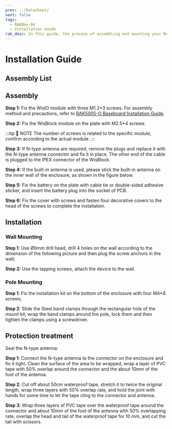 ```yaml
---
prev: ../Datasheet/
next: false
tags:
  - RAKBox-B4
  - Installation Guide
rak_desc: In this guide, the process of assembling and mounting your RAKBox-B4 will be shown step by step. Strict adherence to the steps guarantees a secured and durable casing.
---
```


# Installation Guide

## Assembly List

<rk-img
  src="/assets/images/accessories/rakbox-b4/installation/package-contents-b4.png"
  width="90%"
  caption="Assembly list"
/>

## Assembly

**Step 1:** Fix the WisIO module with three M1.2\*3 screws. For assembly method and precautions, refer to [RAK5005-O Baseboard Installation Guide](../../../../Knowledge-Hub/Learn/RAK5005-O-Baseboard-Installation-Guide/).

<rk-img
  src="/assets/images/accessories/rakbox-b4/installation/wisblock-io.png"
  width="40%"
  caption="Attaching WisIO Module"
/>

**Step 2:** Fix the WisBlock module on the plate with M2.5\*4 screws.

:::tip 📝 NOTE
The number of screws is related to the specific module, confirm according to the actual module.
:::

<rk-img
  src="/assets/images/accessories/rakbox-b4/installation/box-wisblock.png"
  width="40%"
  caption="Attaching WisBlock Module to the Enclosure"
/>

**Step 3:** If N-type antenna are required, remove the plugs and replace it with the N-type antenna connector and fix it in place. The other end of the cable is plugged to the IPEX connector of the WisBlock.

<rk-img
  src="/assets/images/accessories/rakbox-b4/installation/box-connector.png"
  width="40%"
  caption="Attaching Antenna"
/>

**Step 4:** If the built-in antenna is used, please stick the built-in antenna on the inner wall of the enclosure, as shown in the figure below.

<rk-img
  src="/assets/images/accessories/rakbox-b4/installation/box-antenna.png"
  width="40%"
  caption="Attaching Built In Antenna"
/>

**Step 5:** Fix the battery on the plate with cable tie or double-sided adhesive sticker, and insert the battery plug into the socket of PCB.

<rk-img
  src="/assets/images/accessories/rakbox-b4/installation/box-battery.png"
  width="40%"
  caption="Battery"
/>

**Step 6:** Fix the cover with screws and fasten four decorative covers to the head of the screws to complete the installation.

<rk-img
  src="/assets/images/accessories/rakbox-b4/installation/box-screw.png"
  width="40%"
  caption="Cover"
/>

## Installation

### Wall Mounting

**Step 1**: Use Ø6mm drill head, drill 4 holes on the wall according to the dimension of the following picture and then plug the screw anchors in the wall;

<rk-img
  src="/assets/images/accessories/rakbox-b4/installation/box-screw-distance.png"
  width="40%"
  caption="4 Drill Holes"
/>

**Step 2:** Use the tapping screws, attach the device to the wall.

<rk-img
  src="/assets/images/accessories/rakbox-b4/installation/box-wall.png"
  width="40%"
  caption="Wall mounting"
/>

### Pole Mounting

**Step 1**: Fix the installation kit on the bottom of the enclosure with four M4\*8 screws;

<rk-img
  src="/assets/images/accessories/rakbox-b4/installation/box-bracket.png"
  width="40%"
  caption="Pole mounting - Installation Kit"
/>

**Step 2**: Slide the Steel band clamps through the rectangular hole of the mount kit, wrap the band clamps around the pole, lock them and then tighten the clamps using a screwdriver.

<rk-img
  src="/assets/images/accessories/rakbox-b4/installation/box-belt.png"
  width="30%"
  caption="Pole mounting - Attaching Band Clamps"
/>

## Protection treatment

Seal the N-type antenna:

**Step 1**: Connect the N-type antenna to the connector on the enclosure and fix it tight. Clean the surface of the area to be wrapped, wrap a layer of PVC tape with 50% overlap around the connector and the about 10mm of the foot of the antenna.

<rk-img
  src="/assets/images/accessories/rakbox-b4/installation/image-20200713185118472.png"
  width="30%"
  caption="Protection treatment - Step 1"
/>

**Step 2**: Cut off about 50cm waterproof tape, stretch it to twice the original length, wrap three layers with 50% overlap rate, and hold the joint with hands for some time to let the tape cling to the connector and antenna.

<rk-img
  src="/assets/images/accessories/rakbox-b4/installation/image-20200713185128792.png"
  width="30%"
  caption="Protection treatment - Step 2"
/>

**Step 3**: Wrap three layers of PVC tape over the waterproof tape around the connector and about 10mm of the foot of the antenna with 50% overlapping rate, overlap the head and tail of the waterproof tape for 10 mm, and cut the tail with scissors.

<rk-img
  src="/assets/images/accessories/rakbox-b4/installation/image-20200713185138313.png"
  width="30%"
  caption="Protection treatment - Step 3"
/>
